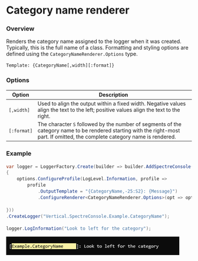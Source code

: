 ﻿# Category name renderer

### Overview

Renders the category name assigned to the logger when it was created. Typically, this is the full name of a class. Formatting and styling options are defined using the `CategoryNameRenderer.Options` type.

```
Template: {CategoryName[,width][:format]}
```

### Options

|Option|Description|
|---|---|
|`[,width]`|Used to align the output within a fixed width. Negative values align the text to the left; positive values align the text to the right.|
|`[:format]`|The character `S` followed by the number of segments of the category name to be rendered starting with the right-most part. If omitted, the complete category name is rendered.|

### Example

```csharp
var logger = LoggerFactory.Create(builder => builder.AddSpectreConsole(options =>
{
    options.ConfigureProfile(LogLevel.Information, profile =>
        profile
            .OutputTemplate = "{CategoryName,-25:S2}: {Message}")
            .ConfigureRenderer<CategoryNameRenderer.Options>(opt => opt.Style = "black on yellow");           
            
}))
.CreateLogger("Vertical.SpectreConsole.Example.CategoryName");

logger.LogInformation("Look to left for the category");
```

![output](snips/category-renderer.png)
